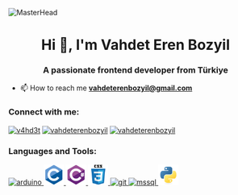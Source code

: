 ![MasterHead](https://media.licdn.com/dms/image/D4D03AQENg54Q6qxHqQ/profile-displayphoto-shrink_400_400/0/1697819742986?e=1727913600&v=beta&t=PMfAoZ2JykYBHDHkpRgQ9LdFu9orgzl0pwxOdnEYBtg)

<h1 align="center">Hi 👋, I'm Vahdet Eren Bozyil</h1>
<h3 align="center">A passionate frontend developer from Türkiye</h3>

- 📫 How to reach me **vahdeterenbozyil@gmail.com**

<h3 align="left">Connect with me:</h3>
<p align="left">
<a href="https://twitter.com/v4hd3t" target="blank"><img align="center" src="https://raw.githubusercontent.com/rahuldkjain/github-profile-readme-generator/master/src/images/icons/Social/twitter.svg" alt="v4hd3t" height="30" width="40" /></a>
<a href="https://linkedin.com/in/vahdeterenbozyil" target="blank"><img align="center" src="https://raw.githubusercontent.com/rahuldkjain/github-profile-readme-generator/master/src/images/icons/Social/linked-in-alt.svg" alt="vahdeterenbozyil" height="30" width="40" /></a>
<a href="https://www.youtube.com/c/vahdeterenbozyil" target="blank"><img align="center" src="https://raw.githubusercontent.com/rahuldkjain/github-profile-readme-generator/master/src/images/icons/Social/youtube.svg" alt="vahdeterenbozyil" height="30" width="40" /></a>
</p>

<h3 align="left">Languages and Tools:</h3>
<p align="left"> <a href="https://www.arduino.cc/" target="_blank" rel="noreferrer"> <img src="https://cdn.worldvectorlogo.com/logos/arduino-1.svg" alt="arduino" width="40" height="40"/> </a> <a href="https://www.cprogramming.com/" target="_blank" rel="noreferrer"> <img src="https://raw.githubusercontent.com/devicons/devicon/master/icons/c/c-original.svg" alt="c" width="40" height="40"/> </a> <a href="https://www.w3schools.com/cs/" target="_blank" rel="noreferrer"> <img src="https://raw.githubusercontent.com/devicons/devicon/master/icons/csharp/csharp-original.svg" alt="csharp" width="40" height="40"/> </a> <a href="https://www.w3schools.com/css/" target="_blank" rel="noreferrer"> <img src="https://raw.githubusercontent.com/devicons/devicon/master/icons/css3/css3-original-wordmark.svg" alt="css3" width="40" height="40"/> </a> <a href="https://git-scm.com/" target="_blank" rel="noreferrer"> <img src="https://www.vectorlogo.zone/logos/git-scm/git-scm-icon.svg" alt="git" width="40" height="40"/> </a> <a href="https://www.microsoft.com/en-us/sql-server" target="_blank" rel="noreferrer"> <img src="https://www.svgrepo.com/show/303229/microsoft-sql-server-logo.svg" alt="mssql" width="40" height="40"/> </a> <a href="https://www.python.org" target="_blank" rel="noreferrer"> <img src="https://raw.githubusercontent.com/devicons/devicon/master/icons/python/python-original.svg" alt="python" width="40" height="40"/> </a> </p>
